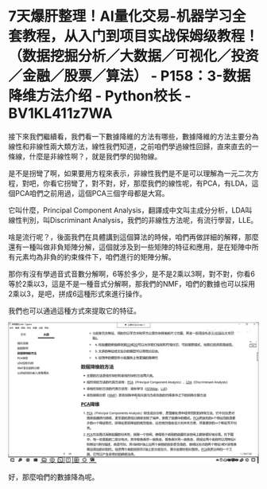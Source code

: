 # 7天爆肝整理！AI量化交易-机器学习全套教程，从入门到项目实战保姆级教程！（数据挖掘分析／大数据／可视化／投资／金融／股票／算法） - P158：3-数据降维方法介绍 - Python校长 - BV1KL411z7WA

接下來我們繼續看，我們看一下數據降維的方法有哪些，數據降維的方法主要分為線性和非線性兩大類方法，線性我們知道，之前咱們學過線性回歸，直來直去的一條線，什麼是非線性啊？，就是我們學的拋物線。

是不是拐彎了啊，如果要用方程來表示，非線性我們是不是可以理解為一元二次方程，對吧，你看它拐彎了，對不對，好，那麼我們的線性呢，有PCA，有LDA，這個PCA咱們之前用過，這個PCA三個字母都是大寫。

它叫什麼，Principal Component Analysis，翻譯成中文叫主成分分析，LDA叫線性判別，叫Discriminant Analysis，我們的非線性方法呢，有流行學習，LLE。

啥是流行呢？，後面我們在具體講到這個算法的時候，咱們再做詳細的解釋，那麼還有一種叫做非負矩陣分解，這個就涉及到一些矩陣的特征和應用，是在矩陣中所有元素均為非負的約束條件下，咱們進行的矩陣分解。

那你有沒有學過音式音數分解啊，6等於多少，是不是2乘以3啊，對不對，你看6等於2乘以3，這是不是一種音式分解啊，那我們的NMF，咱們的數據也可以採用2乘以3，是吧，拼成6這種形式來進行操作。

我們也可以通過這種方式來提取它的特征。

![](img/11e764497d7dca40f6cc05fc34111d4d_1.png)

好，那麼咱們的數據降為呢。